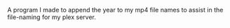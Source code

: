 A program I made to append the year to my mp4 file names to assist in the file-naming for my plex server.

